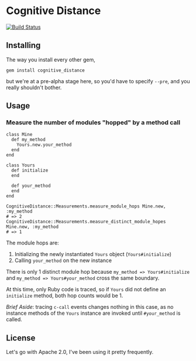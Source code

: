 # Cognitive Distance

[![Build Status](https://secure.travis-ci.org/iande/cognitive_distance.png)](http://travis-ci.org/iande/cognitive_distance)

## Installing

The way you install every other gem,

    gem install cognitive_distance

but we're at a pre-alpha stage here, so you'd have to specify `--pre`, and
you really shouldn't bother.

## Usage

### Measure the number of modules "hopped" by a method call

    class Mine
      def my_method
        Yours.new.your_method
      end
    end

    class Yours
      def initialize
      end

      def your_method
      end
    end

    CognitiveDistance::Measurements.measure_module_hops Mine.new, :my_method
    # => 2
    CognitiveDistance::Measurements.measure_distinct_module_hopes Mine.new, :my_method
    # => 1

The module hops are:

1. Initializing the newly instantiated `Yours` object (`Yours#initialize`)
2. Calling `your_method` on the new instance

There is only 1 distinct module hop because `my_method => Yours#initialize`
and `my_method => Yours#your_method` cross the same boundary.

At this time, only Ruby code is traced, so if `Yours` did not define an
`initialize` method, both hop counts would be 1.

*Brief Aside*: tracing `c-call` events changes nothing in this case, as no
instance methods of the `Yours` instance are invoked until `#your_method` is
called.

## License

Let's go with Apache 2.0, I've been using it pretty frequently.

